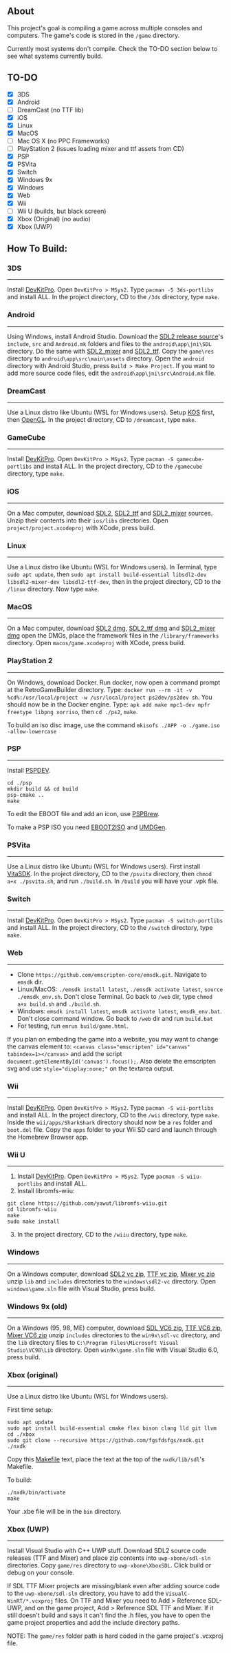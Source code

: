 ## About

This project's goal is compiling a game across multiple consoles and computers. The game's code is stored in the `/game` directory.

Currently most systems don't compile. Check the TO-DO section below to see what systems currently build.

## TO-DO
- [x] 3DS
- [x] Android
- [ ] DreamCast (no TTF lib)
- [x] iOS
- [x] Linux
- [x] MacOS
- [ ] Mac OS X (no PPC Frameworks)
- [ ] PlayStation 2 (issues loading mixer and ttf assets from CD)
- [x] PSP
- [x] PSVita
- [x] Switch
- [x] Windows 9x
- [x] Windows
- [x] Web
- [x] Wii
- [ ] Wii U (builds, but black screen)
- [x] Xbox (Original) (no audio)
- [X] Xbox (UWP)

## How To Build:

### 3DS
- - -
Install [DevKitPro](https://devkitpro.org/wiki/Getting_Started). Open `DevKitPro > MSys2`. Type `pacman -S 3ds-portlibs` and install ALL. In the project directory, CD to the `/3ds` directory, type `make`.

### Android
- - -
Using Windows, install Android Studio. Download the [SDL2 release source](https://github.com/libsdl-org/SDL)'s `include`, `src` and `Android.mk` folders and files to the `android\app\jni\SDL` directory. Do the same with [SDL2_mixer](https://github.com/libsdl-org/SDL_mixer/releases/) and [SDL2_ttf](https://github.com/libsdl-org/SDL_ttf/releases/). Copy the `game\res` directory to `android\app\src\main\assets` directory. Open the `android` directory with Android Studio, press `Build > Make Project`. If you want to add more source code files, edit the `android\app\jni\src\Android.mk` file.

### DreamCast
- - -
Use a Linux distro like Ubuntu (WSL for Windows users). Setup [KOS](https://gist.github.com/erfg12/a55328f50abaea15bd06d6584ed435af#file-kos-setup-easy-md) first, then [OpenGL](https://gist.github.com/erfg12/64285ce6e466fccbe8316f2e7594861a#file-kos-sdl-with-opengl-md). In the project directory, CD to `/dreamcast`, type `make`.

### GameCube
- - -
Install [DevKitPro](https://devkitpro.org/wiki/Getting_Started). Open `DevKitPro > MSys2`. Type `pacman -S gamecube-portlibs` and install ALL. In the project directory, CD to the `/gamecube` directory, type `make`.

### iOS
- - -
On a Mac computer, download [SDL2](https://github.com/libsdl-org/SDL/releases), [SDL2_ttf](https://github.com/libsdl-org/SDL_ttf/releases) and [SDL2_mixer](https://github.com/libsdl-org/SDL_mixer/releases) sources. Unzip their contents into their `ios/libs` directories. Open `project/project.xcodeproj` with XCode, press build.

### Linux
- - -
Use a Linux distro like Ubuntu (WSL for Windows users). In Terminal, type `sudo apt update`, then `sudo apt install build-essential libsdl2-dev libsdl2-mixer-dev libsdl2-ttf-dev`, then in the project directory, CD to the `/linux` directory. Now type `make`.

### MacOS
- - -
On a Mac computer, download [SDL2 dmg](https://github.com/libsdl-org/SDL/releases), [SDL2_ttf dmg](https://github.com/libsdl-org/SDL_ttf/releases) and [SDL2_mixer dmg](https://github.com/libsdl-org/SDL_mixer/releases) open the DMGs, place the framework files in the `/library/frameworks` directory. Open `macos/game.xcodeproj` with XCode, press build.

### PlayStation 2
- - -
On Windows, download Docker. Run docker, now open a command prompt at the RetroGameBuilder directory. Type: `docker run --rm -it -v %cd%:/usr/local/project -w /usr/local/project ps2dev/ps2dev sh`. You should now be in the Docker engine. Type: `apk add make mpc1-dev mpfr freetype libpng xorriso`, then `cd ./ps2`, `make`.

To build an iso disc image, use the command `mkisofs ./APP -o ./game.iso -allow-lowercase`

### PSP
- - -
Install [PSPDEV](https://pspdev.github.io/installation.html).

```
cd ./psp
mkdir build && cd build
psp-cmake ..
make
```

To edit the EBOOT file and add an icon, use [PSPBrew](https://www.brewology.com/downloads/get.php?id=5487).

To make a PSP ISO you need [EBOOT2ISO](https://www.brewology.com/downloads/get.php?id=10102) and [UMDGen](https://sea-02.dlo4d.com/files/umdgen/UMDGen_v4.00.rar).

### PSVita
- - -
Use a Linux distro like Ubuntu (WSL for Windows users). First install [VitaSDK](https://vitasdk.org/). In the project directory, CD to the `/psvita` directory, then `chmod a+x ./psvita.sh`, and run `./build.sh`. In `/build` you will have your .vpk file.

### Switch
- - -
Install [DevKitPro](https://devkitpro.org/wiki/Getting_Started). Open `DevKitPro > MSys2`. Type `pacman -S switch-portlibs` and install ALL. In the project directory, CD to the `/switch` directory, type `make`.

### Web
- - -
* Clone `https://github.com/emscripten-core/emsdk.git`. Navigate to `emsdk` dir. 
* Linux/MacOS: `./emsdk install latest`, `./emsdk activate latest`, `source ./emsdk_env.sh`. Don't close Terminal. Go back to `/web` dir, type `chmod a+x build.sh` and `./build.sh`. 
* Windows: `emsdk install latest`, `emsdk activate latest`, `emsdk_env.bat`. Don't close command window. Go back to `/web` dir and run `build.bat`
* For testing, run `emrun build/game.html`.

If you plan on embeding the game into a website, you may want to change the canvas element to: `<canvas class="emscripten" id="canvas" tabindex=1></canvas>` and add the script `document.getElementById('canvas').focus();`. Also delete the emscripten svg and use `style="display:none;"` on the textarea output.

### Wii
- - -
Install [DevKitPro](https://devkitpro.org/wiki/Getting_Started). Open `DevKitPro > MSys2`. Type `pacman -S wii-portlibs` and install ALL. In the project directory, CD to the `/wii` directory, type `make`. Inside the `wii/apps/SharkShark` directory should now be a `res` folder and `boot.dol` file. Copy the `apps` folder to your Wii SD card and launch through the Homebrew Browser app.

### Wii U
- - -
1. Install [DevKitPro](https://devkitpro.org/wiki/Getting_Started). Open `DevKitPro > MSys2`. Type `pacman -S wiiu-portlibs` and install ALL.
2. Install libromfs-wiiu:
```
git clone https://github.com/yawut/libromfs-wiiu.git
cd libromfs-wiiu
make
sudo make install
```
3. In the project directory, CD to the `/wiiu` directory, type `make`.

### Windows
- - -
On a Windows computer, download [SDL2 vc zip](https://github.com/libsdl-org/SDL/releases), [TTF vc zip](https://github.com/libsdl-org/SDL_ttf/releases), [Mixer vc zip](https://github.com/libsdl-org/SDL_mixer/releases) unzip `lib` and `includes` directories to the `windows\sdl2-vc` directory. Open `windows\game.sln` file with Visual Studio, press build.

### Windows 9x (old)
- - -
On a Windows (95, 98, ME) computer, download [SDL VC6 zip](https://libsdl.org/release/SDL-devel-1.2.14-VC6.zip), [TTF VC6 zip](https://www.libsdl.org/projects/SDL_ttf/release/SDL_ttf-devel-2.0.8-VC6.zip), [Mixer VC6 zip](https://www.libsdl.org/projects/SDL_mixer/release/SDL_mixer-devel-1.2.7-VC6.zip) unzip `includes` directories to the `win9x\sdl-vc` directory, and the `lib` directory files to `C:\Program Files\Microsoft Visual Studio\VC98\Lib` directory. Open `win9x\game.sln` file with Visual Studio 6.0, press build.

### Xbox (original)
- - -
Use a Linux distro like Ubuntu (WSL for Windows users).

First time setup:
```
sudo apt update
sudo apt install build-essential cmake flex bison clang lld git llvm
cd ./xbox
sudo git clone --recursive https://github.com/fgsfdsfgs/nxdk.git ./nxdk
```

Copy this [Makefile](https://raw.githubusercontent.com/fgsfdsfgs/nxdk/development/lib/sdl/SDL2_mixer/Makefile) text, place the text at the top of the `nxdk/lib/sdl`'s Makefile.

To build:
```
./nxdk/bin/activate
make
```
Your .xbe file will be in the `bin` directory.

### Xbox (UWP)
- - -
Install Visual Studio with C++ UWP stuff. Download SDL2 source code releases (TTF and Mixer) and place zip contents into `uwp-xbone/sdl-sln` directories. Copy `game/res` directory to `uwp-xbone\XboxSDL`. Click build or debug on your console.

If SDL TTF Mixer projects are missing/blank even after adding source code to the `uwp-xbone/sdl-sln` directory, you have to add the `VisualC-WinRT/*.vcxproj` files. On TTF and Mixer you need to Add > Reference SDL-UWP, and on the game project, Add > Reference SDL TTF and Mixer. If it still doesn't build and says it can't find the .h files, you have to open the game project properties and add the include directory paths. 

NOTE: The `game/res` folder path is hard coded in the game project's .vcxproj file.
